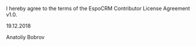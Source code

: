 I hereby agree to the terms of the EspoCRM Contributor License Agreement v1.0.

19.12.2018

Anatoliy Bobrov
